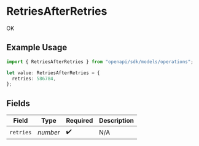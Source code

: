 # RetriesAfterRetries

OK

## Example Usage

```typescript
import { RetriesAfterRetries } from "openapi/sdk/models/operations";

let value: RetriesAfterRetries = {
  retries: 586784,
};
```

## Fields

| Field              | Type               | Required           | Description        |
| ------------------ | ------------------ | ------------------ | ------------------ |
| `retries`          | *number*           | :heavy_check_mark: | N/A                |